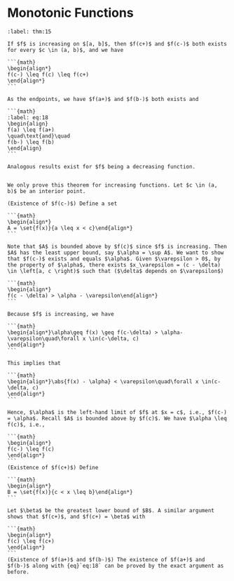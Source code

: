 # Monotonic Functions

````{prf:theorem}
:label: thm:15

If $f$ is increasing on $[a, b]$, then $f(c+)$ and $f(c-)$ both exists for every $c \in (a, b)$, and we have

```{math}
\begin{align*}
f(c-) \leq f(c) \leq f(c+)
\end{align*}
```

As the endpoints, we have $f(a+)$ and $f(b-)$ both exists and

```{math}
:label: eq:18
\begin{align}
f(a) \leq f(a+)
\quad\text{and}\quad
f(b-) \leq f(b)
\end{align}
```

Analogous results exist for $f$ being a decreasing function.

````

````{prf:proof}

We only prove this theorem for increasing functions. Let $c \in (a, b)$ be an interior point.

(Existence of $f(c-)$) Define a set

```{math}
\begin{align*}
A = \set{f(x)}{a \leq x < c}\end{align*}
```

Note that $A$ is bounded above by $f(c)$ since $f$ is increasing. Then $A$ has the least upper bound, say $\alpha = \sup A$. We want to show that $f(c-)$ exists and equals $\alpha$. Given $\varepsilon > 0$, by the property of $\alpha$, there exists $x_\varepsilon = (c - \delta) \in \left[a, c \right)$ such that ($\delta$ depends on $\varepsilon$)

```{math}
\begin{align*}
f(c - \delta) > \alpha - \varepsilon\end{align*}
```

Because $f$ is increasing, we have

```{math}
\begin{align*}\alpha\geq f(x) \geq f(c-\delta) > \alpha-\varepsilon\quad\forall x \in(c-\delta, c)
\end{align*}
```

This implies that

```{math}
\begin{align*}\abs{f(x) - \alpha} < \varepsilon\quad\forall x \in(c-\delta, c)
\end{align*}
```

Hence, $\alpha$ is the left-hand limit of $f$ at $x = c$, i.e., $f(c-) = \alpha$. Recall $A$ is bounded above by $f(c)$. We have $\alpha \leq f(c)$, i.e.,

```{math}
\begin{align*}
f(c-) \leq f(c)
\end{align*}
```
(Existence of $f(c+)$) Define

```{math}
\begin{align*}
B = \set{f(x)}{c < x \leq b}\end{align*}
```

Let $\beta$ be the greatest lower bound of $B$. A similar argument shows that $f(c+)$, and $f(c+) = \beta$ with

```{math}
\begin{align*}
f(c) \leq f(c+)
\end{align*}
```
(Existence of $f(a+)$ and $f(b-)$) The existence of $f(a+)$ and $f(b-)$ along with {eq}`eq:18` can be proved by the exact argument as before.

````
